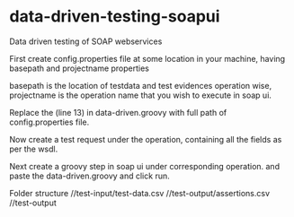 # data-driven-testing-soapui
Data driven testing of SOAP webservices

First create config.properties file at some location in your machine, having 
basepath and projectname properties

basepath is the location of testdata and test evidences operation wise,
projectname is the operation name that you wish to execute in soap ui.

Replace the <Full path of config.properties goes here> (line 13) in data-driven.groovy with full path of config.properties file.

Now create a test request under the operation, containing all the fields as per the wsdl.

Next create a groovy step in soap ui under corresponding operation. and paste the data-driven.groovy and click run.

Folder structure
<basepath>/<project name>/test-input/test-data.csv
<basepath>/<project name>/test-output/assertions.csv
<basepath>/<project name>/test-output 

